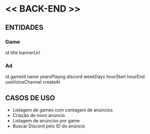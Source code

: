 # << BACK-END >>

## ENTIDADES

### Game
id
title
bannerUrl

### Ad
id
gameId
name
yearsPlayng
discord
weekDays
hourStart
hourEnd
useVoiceChannel
createAt

## CASOS DE USO
- Listagem de games com contagem de anúncios
- Criação de novo anúncio
- Listagem de anúncios por game
- Buscar Discord pelo ID do anúncio
